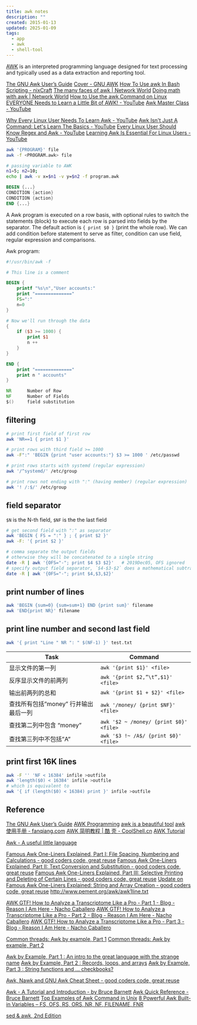 ```yaml
---
title: awk notes
description: ""
created: 2015-01-13
updated: 2025-01-09
tags:
  - app
  - awk
  - shell-tool
---
```


[AWK](http://en.wikipedia.org/wiki/AWK) is an interpreted programming language designed for text processing and typically used as a data extraction and reporting tool.

[The GNU Awk User’s Guide](http://www.gnu.org/software/gawk/manual/gawk.html)
[Cover - GNU AWK](https://learnbyexample.github.io/learn_gnuawk/)
[How To Use awk In Bash Scripting - nixCraft](https://www.cyberciti.biz/faq/bash-scripting-using-awk/)
[The many faces of awk | Network World](https://www.networkworld.com/article/3454979/the-many-faces-of-awk.html)
[Doing math with awk | Network World](https://www.networkworld.com/article/2974753/doing-math-with-awk.html)
[How to Use the awk Command on Linux](https://www.howtogeek.com/562941/how-to-use-the-awk-command-on-linux/amp/)
[EVERYONE Needs to Learn a Little Bit of AWK! - YouTube](https://www.youtube.com/watch?v=jJ02kEETw70)
[Awk Master Class - YouTube](https://www.youtube.com/playlist?list=PLRjzjpJ02WDNCpQGbYJdx9X8otfx10IBT)

[Why Every Linux User Needs To Learn Awk - YouTube](https://www.youtube.com/watch?v=PnDzUhmP26c)
[Awk Isn't Just A Command: Let's Learn The Basics - YouTube](https://www.youtube.com/watch?v=2eX0scAsYJk)
[Every Linux User Should Know Regex and Awk - YouTube](https://www.youtube.com/watch?v=Cq0A0K-gcZY)
[Learning Awk Is Essential For Linux Users - YouTube](https://www.youtube.com/watch?v=9YOZmI-zWok)

```sh
awk '{PROGRAM}' file
awk -f <PROGRAM.awk> file

# passing variable to AWK
n1=5; n2=10;
echo | awk -v x=$n1 -v y=$n2 -f program.awk
```

```awk
BEGIN {...}
CONDITION {action}
CONDITION {action}
END {...}
```

A Awk program is executed on a row basis, with optional rules to switch the statements (block) to execute
each row is parsed into fields by the separator.
The default action is `{ print $0 }` (print the whole row).
We can add condition before statement to serve as filter, condition can use field, regular expression and comparisons.

Awk program:

```awk
#!/usr/bin/awk -f

# This line is a comment

BEGIN {
    printf "%s\n","User accounts:"
    print "=============="
    FS=":"
    n=0
}

# Now we'll run through the data
{
    if ($3 >= 1000) {
        print $1
        n ++
    }
}

END {
    print "=============="
    print n " accounts"
}
```

```awk
NR      Number of Row
NF      Number of Fields
$()     field substitution
```

## filtering

```sh
# print first field of first row
awk 'NR==1 { print $1 }'

# print rows with third field >= 1000
awk -F":" 'BEGIN {print "user accounts:"} $3 >= 1000 ' /etc/passwd

# print rows starts with systemd (regular expression)
awk '/^systemd/' /etc/group

# print rows not ending with ":" (having member) (regular expression)
awk '! /:$/' /etc/group
```

## field separator

`$N` is the N-th field, `$NF` is the the last field

```sh
# get second field with ":" as separator
awk 'BEGIN { FS = ":" } ; { print $2 }'
awk -F: '{ print $2 }'

# comma separate the output fields
# otherwise they will be concatenated to a single string
date -R | awk '{OFS="-"; print $4 $3 $2}'   # 2019Dec05, OFS ignored
# specify output field separator, `$4-$3-$2` does a mathematical subtraction
date -R | awk '{OFS="-"; print $4,$3,$2}'
```

## print number of lines

```sh
awk 'BEGIN {sum=0} {sum=sum+1} END {print sum}' filename
awk 'END{print NR}' filename
```

## print line number and second last field

```sh
awk '{ print "Line " NR ": " $(NF-1) }' test.txt
```

| Task                                 | Command                                |
| ------------------------------------ | -------------------------------------- |
| 显示文件的第一列                     | `awk '{print $1}' <file>`              |
| 反序显示文件的前两列                 | `awk '{print $2,”\t”,$1}' <file>`      |
| 输出前两列的总和                     | `awk '{print $1 + $2}' <file>`         |
| 查找所有包括”money” 行并输出最后一列 | `awk '/money/ {print $NF}' <file>`     |
| 查找第二列中包含 “money”             | `awk '$2 ~ /money/ {print $0}' <file>` |
| 查找第三列中不包括”A”                | `awk '$3 !~ /A$/ {print $0}' <file>`   |

## print first 16K lines

```sh
awk -F '' 'NF < 16384' infile >outfile
awk 'length($0) < 16384' infile >outfile
# which is equivalent to
awk '{ if (length($0) < 16384) print }' infile >outfile
```

## Reference

[The GNU Awk User’s Guide](http://www.gnu.org/software/gawk/manual/gawk.html)
[AWK Programming](http://www.softpanorama.org/Tools/awk.shtml)
[awk is a beautiful tool](http://www.eriwen.com/tools/awk-is-a-beautiful-tool/)
[awk 使用手册 - fanqiang.com](http://fanqiang.chinaunix.net/program/other/2005-09-07/3621.shtml)
[AWK 简明教程 | 酷 壳 - CoolShell.cn](http://coolshell.cn/articles/9070.html)
[AWK Tutorial](http://www.tutorialspoint.com/awk/)

[Awk - A useful little language](https://dev.to/rrampage/awk---a-useful-little-language-2fhf)

[Famous Awk One-Liners Explained, Part I: File Spacing, Numbering and Calculations - good coders code, great reuse](http://www.catonmat.net/blog/awk-one-liners-explained-part-one/)
[Famous Awk One-Liners Explained, Part II: Text Conversion and Substitution - good coders code, great reuse](http://www.catonmat.net/blog/awk-one-liners-explained-part-two/)
[Famous Awk One-Liners Explained, Part III: Selective Printing and Deleting of Certain Lines - good coders code, great reuse](http://www.catonmat.net/blog/awk-one-liners-explained-part-three/)
[Update on Famous Awk One-Liners Explained: String and Array Creation - good coders code, great reuse](http://www.catonmat.net/blog/update-on-famous-awk-one-liners-explained/)
<http://www.pement.org/awk/awk1line.txt>

[AWK GTF! How to Analyze a Transcriptome Like a Pro - Part 1 - Blog - Reason I Am Here - Nacho Caballero](http://reasoniamhere.com/2013/09/16/awk-gtf-how-to-analyze-a-transcriptome-like-a-pro-part-1/)
[AWK GTF! How to Analyze a Transcriptome Like a Pro - Part 2 - Blog - Reason I Am Here - Nacho Caballero](http://reasoniamhere.com/2013/09/17/awk-gtf-how-to-analyze-a-transcriptome-like-a-pro-part-2/)
[AWK GTF! How to Analyze a Transcriptome Like a Pro - Part 3 - Blog - Reason I Am Here - Nacho Caballero](http://reasoniamhere.com/2013/09/18/awk-gtf-how-to-analyze-a-transcriptome-like-a-pro-part-3/)

[Common threads: Awk by example, Part 1](http://www.ibm.com/developerworks/library/l-awk1/)
[Common threads: Awk by example, Part 2](http://www.ibm.com/developerworks/library/l-awk2/)

[Awk by Example, Part 1 : An intro to the great language with the strange name](http://www.funtoo.org/Awk_by_Example,_Part_1)
[Awk by Example, Part 2 : Records, loops, and arrays](http://www.funtoo.org/Awk_by_Example,_Part_2)
[Awk by Example, Part 3 : String functions and ... checkbooks?](http://www.funtoo.org/Awk_by_Example,_Part_3)

[Awk, Nawk and GNU Awk Cheat Sheet - good coders code, great reuse](http://www.catonmat.net/blog/awk-nawk-and-gawk-cheat-sheet/)

[Awk - A Tutorial and Introduction - by Bruce Barnett](http://www.grymoire.com/Unix/Awk.html)
[Awk Quick Reference - Bruce Barnett](http://www.grymoire.com/Unix/AwkRef.html)
[Top Examples of Awk Command in Unix](http://www.folkstalk.com/2011/12/good-examples-of-awk-command-in-unix.html)
[8 Powerful Awk Built-in Variables – FS, OFS, RS, ORS, NR, NF, FILENAME, FNR](http://www.thegeekstuff.com/2010/01/8-powerful-awk-built-in-variables-fs-ofs-rs-ors-nr-nf-filename-fnr/)

[sed & awk, 2nd Edition](https://library.oreilly.com/book/9781565922259/sed-amp-awk/toc.xhtml)
